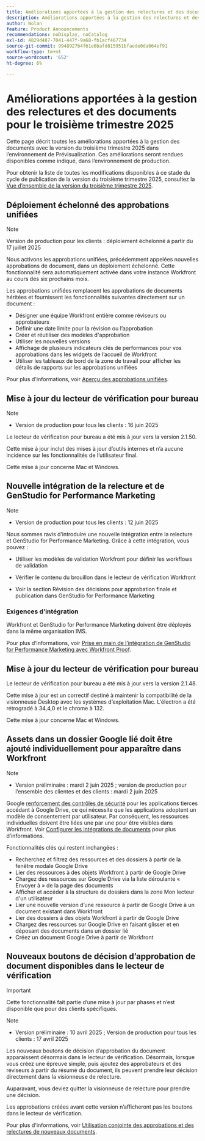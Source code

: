 ```yaml
---
title: Améliorations apportées à la gestion des relectures et des documents pour le troisième trimestre 2025
description: Améliorations apportées à la gestion des relectures et des documents pour le troisième trimestre 2025
author: Nolan
feature: Product Announcements
recommendations: noDisplay, noCatalog
exl-id: 4829d487-7041-447f-9a68-fb1acf467734
source-git-commit: 9948927b4f61e0bafd815951bfaede0da064ef91
workflow-type: tm+mt
source-wordcount: '652'
ht-degree: 6%

---
```


# Améliorations apportées à la gestion des relectures et des documents pour le troisième trimestre 2025

Cette page décrit toutes les améliorations apportées à la gestion des documents avec la version du troisième trimestre 2025 dans l’environnement de Prévisualisation. Ces améliorations seront rendues disponibles comme indiqué, dans l’environnement de production.

Pour obtenir la liste de toutes les modifications disponibles à ce stade du cycle de publication de la version du troisième trimestre 2025, consultez la [Vue d’ensemble de la version du troisième trimestre 2025](/help/quicksilver/product-announcements/product-releases/25-q3-release-activity/25-q3-release-overview.md).

<!--## Adobe Express and Workfront Proof integration

We are excited to announce a new integration between Adobe Express and Workfront Proof.

With this integration, you can 

* Streamline collaboration between creative, legal, and compliance teams to reduce time-to-publish while maintaining oversight  

* Conduct for deep reviews using drawing markups, annotations, and commenting with the Workfront proofing viewer 

* Meet enterprise compliance standards with electronic signatures and full audit logs 

* Require approval on any remixed files from an Express branded template  

* Map an Express template to a multi-stage review and approval workflow using advanced proof templates

Note: The integration must be enabled for your accounts by the Adobe Product Team.

For more information, see [Get started with the Adobe Express and Workfront Proof integration](/help/quicksilver/workfront-integrations-and-apps/review-and-approval-integrations/wf-proof-and-express.md).
-->

## Déploiement échelonné des approbations unifiées

>[!NOTE]
>
>Version de production pour les clients : déploiement échelonné à partir du 17 juillet 2025


Nous activons les approbations unifiées, précédemment appelées nouvelles approbations de document, dans un déploiement échelonné. Cette fonctionnalité sera automatiquement activée dans votre instance Workfront au cours des six prochains mois.

Les approbations unifiées remplacent les approbations de documents héritées et fournissent les fonctionnalités suivantes directement sur un document :

* Désigner une équipe Workfront entière comme réviseurs ou approbateurs
* Définir une date limite pour la révision ou l’approbation
* Créer et réutiliser des modèles d&#39;approbation
* Utiliser les nouvelles versions
* Affichage de plusieurs indicateurs clés de performances pour vos approbations dans les widgets de l’accueil de Workfront
* Utiliser les tableaux de bord de la zone de travail pour afficher les détails de rapports sur les approbations unifiées

Pour plus d&#39;informations, voir [Aperçu des approbations unifiées](/help/quicksilver/review-and-approve-work/document-reviews-and-approvals/document-approvals-overview.md).

## Mise à jour du lecteur de vérification pour bureau

>[!NOTE]
>
>* Version de production pour tous les clients : 16 juin 2025

Le lecteur de vérification pour bureau a été mis à jour vers la version 2.1.50.

Cette mise à jour inclut des mises à jour d’outils internes et n’a aucune incidence sur les fonctionnalités de l’utilisateur final.

Cette mise à jour concerne Mac et Windows.

## Nouvelle intégration de la relecture et de GenStudio for Performance Marketing

>[!NOTE]
>
>* Version de production pour tous les clients : 12 juin 2025

Nous sommes ravis d’introduire une nouvelle intégration entre la relecture et GenStudio for Performance Marketing. Grâce à cette intégration, vous pouvez :

* Utiliser les modèles de validation Workfront pour définir les workflows de validation

* Vérifier le contenu du brouillon dans le lecteur de vérification Workfront

* Voir la section Révision des décisions pour approbation finale et publication dans GenStudio for Performance Marketing

### Exigences d’intégration

Workfront et GenStudio for Performance Marketing doivent être déployés dans la même organisation IMS.

Pour plus d’informations, voir [Prise en main de l’intégration de GenStudio for Performance Marketing avec Workfront Proof](/help/quicksilver/workfront-integrations-and-apps/review-and-approval-integrations/wf-proof-and-genstudio.md).

## Mise à jour du lecteur de vérification pour bureau

Le lecteur de vérification pour bureau a été mis à jour vers la version 2.1.48.

Cette mise à jour est un correctif destiné à maintenir la compatibilité de la visionneuse Desktop avec les systèmes d’exploitation Mac. L&#39;électron a été rétrogradé à 34,4,0 et le chrome à 132.

Cette mise à jour concerne Mac et Windows.


## Assets dans un dossier Google lié doit être ajouté individuellement pour apparaître dans Workfront

>[!NOTE]
>
>* Version préliminaire : mardi 2 juin 2025 ; version de production pour l’ensemble des clientes et des clients : mardi 2 juin 2025

Google [renforcement des contrôles de sécurité](https://workspace.google.com/blog/product-announcements/enhancing-security-controls-for-google-drive-third-party-apps) pour les applications tierces accédant à Google Drive, ce qui nécessite que les applications adoptent un modèle de consentement par utilisateur. Par conséquent, les ressources individuelles doivent être liées une par une pour être visibles dans Workfront. Voir [Configurer les intégrations de documents](/help/quicksilver/administration-and-setup/configure-integrations/configure-document-integrations.md) pour plus d’informations.

Fonctionnalités clés qui restent inchangées :

* Recherchez et filtrez des ressources et des dossiers à partir de la fenêtre modale Google Drive
* Lier des ressources à des objets Workfront à partir de Google Drive
* Chargez des ressources sur Google Drive via la liste déroulante « Envoyer à » de la page des documents
* Afficher et accéder à la structure de dossiers dans la zone Mon lecteur d&#39;un utilisateur
* Lier une nouvelle version d’une ressource à partir de Google Drive à un document existant dans Workfront
* Lier des dossiers à des objets Workfront à partir de Google Drive
* Chargez des ressources sur Google Drive en faisant glisser et en déposant des documents dans un dossier lié
* Créez un document Google Drive à partir de Workfront


## Nouveaux boutons de décision d’approbation de document disponibles dans le lecteur de vérification

>[!IMPORTANT]
>
>Cette fonctionnalité fait partie d’une mise à jour par phases et n’est disponible que pour des clients spécifiques.

>[!NOTE]
>
>* Version préliminaire : 10 avril 2025 ; Version de production pour tous les clients : 17 avril 2025

Les nouveaux boutons de décision d’approbation du document apparaissent désormais dans le lecteur de vérification. Désormais, lorsque vous créez une épreuve simple, puis ajoutez des approbateurs et des réviseurs à partir du résumé du document, ils peuvent prendre leur décision directement dans la visionneuse de relecture.

Auparavant, vous deviez quitter la visionneuse de relecture pour prendre une décision.

Les approbations créées avant cette version n’afficheront pas les boutons dans le lecteur de vérification.

Pour plus d&#39;informations, voir [Utilisation conjointe des approbations et des relectures de nouveaux documents](/help/quicksilver/review-and-approve-work/document-reviews-and-approvals/doc-approvals-and-proofing.md).
